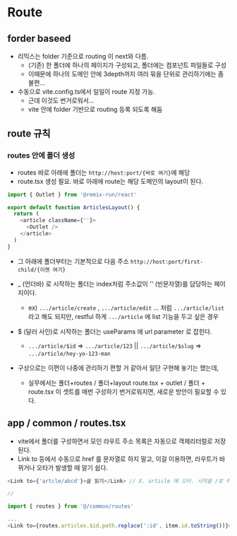 # Route

## forder baseed

- 리믹스는 folder 기준으로 routing 이 next와 다름.
    - (기존) 한 폴더에 하나의 페이지가 구성되고, 폴더에는 컴포넌트 파일들로 구성
    - 이때문에 하나의 도메인 안에 3depth까지 여러 묶을 단위로 관리하기에는 좀 불편...
- 수동으로 vite.config.ts에서 일일이 route 지정 가능.
    - 근데 이것도 번거로워서...
    - vite 안에 folder 기반으로 routing 등록 되도록 해둠

## route 규칙

### routes 안에 폴더 생성

- routes 바로 아래에 폴더는 `http://host:port/{바로 여기}`에 해당
- route.tsx 생성 필요. 바로 아래에 route는 해당 도메인의 layout이 된다.

```typescript jsx
import { Outlet } from '@remix-run/react'

export default function ArticlesLayout() {
  return (
    <article className={''}>
      <Outlet />
    </article>
  )
}

```

- 그 아래에 폴더부터는 기본적으로 다음 주소 `http://host:port/first-child/{이젠 여기}`
- _ (언더바) 로 시작하는 폴더는 index처럼 주소값이 '' (빈문자열)를 담당하는 페이지이다.
    - ex) `.../article/create` , `.../article/edit` ... 처럼 `.../article/list` 라고 해도 되지만, restful 하게 `.../article` 에 list
      기능을 두고 싶은 경우
- $ (달러 사인)로 시작하는 폴더는 useParams 에 url parameter 로 잡힌다.
    - `.../article/$id` => `.../article/123` || `.../article/$slug` => `.../article/hey-yo-123-man`

- 구상으로는 이편이 나중에 관리하기 편할 거 같아서 일단 구현해 놓기는 했는데,
    - 실무에서는 폴더+routes / 폴더+layout route.tsx + outlet / 폴더 + route.tsx 이 셋트를 매번 구성하기 번거로워지면, 새로운 방안이 필요할 수 있다.

## app / common / routes.tsx

- vite에서 폴더를 구성하면서 모인 라우트 주소 목록은 자동으로 객체리터럴로 저장된다.
- Link to 등에서 수동으로 href 를 문자열로 하지 말고, 이걸 이용하면, 라우트가 바뀌거나 오타가 발생할 때 알기 쉽다.

```typescript jsx
<Link to={'artcle/abcd'}>글 읽기</Link> // X. article 에 오타. 시작을 /로 하지 않아 다른 주소에 tail될 수도 있음.

// 

import { routes } from '@/common/routes'

...
<Link to={routes.articles.$id.path.replace(':id', item.id.toString())}>글 읽기</Link> // 권장

```